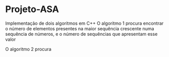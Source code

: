 # Projeto-ASA
Implementação de dois algoritmos em C++
O algoritmo 1 procura encontrar o número de elementos presentes na maior sequência crescente numa sequência de números,
e o número de sequências que apresentam esse valor

O algoritmo 2 procura
